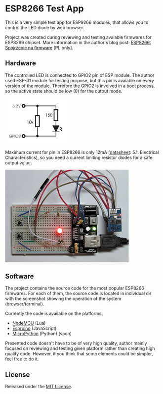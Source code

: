 # ESP8266 Test App

This is a very simple test app for ESP9266 modules, that allows you to control
the LED diode by web browser.

Project was created during reviewing and testing
avaiable firmwares for ESP8266 chipset. More information in the author's blog
post: [ESP8266: Spojrzenie na firmware](http://blog.malcom.pl/2016/esp8266-spojrzenie-na-firmware.html) [PL only].


## Hardware

The controlled LED is connected to GPIO2 pin of ESP module. The author used
ESP-01 module for testing purpose, but this pin is avaiable on every version
of the module. Therefore the GPIO2 is involved in a boot process, so the active
state should be low (0) for the output mode.

![schematic](/schematic.png)

Maximum current for pin in ESP8266 is only 12mA ([datasheet](http://espressif.com/sites/default/files/documentation/0a-esp8266ex_datasheet_en.pdf): 5.1. Electrical Characteristics),
so you need a current limiting resistor diodes for a safe output value.

<img src="/breadboard.jpg" width="400">


## Software

The project contains the source code for the most popular ESP8266 firmwares.
For each of them, the source code is located in individual dir with the
screenshot showing the operation of the system (browser/terminal).

Currently the code is available on the platforms:
* [NodeMCU](http://nodemcu.com/index_en.html) (Lua)
* [Espruino](http://www.espruino.com/) (JavaScript)
* [MicroPython](http://micropython.org/) (Python) (soon)

Presented code doesn't have to be of very high quality, author mainly focused on
reviewing and testing given platform rather than creating high quality code.
However, if you think that some elements could be simpler, feel free to do it.


## License

Released under the [MIT License](http://opensource.org/licenses/MIT).
